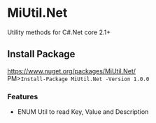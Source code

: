 # MiUtil.Net
Utility methods for C#.Net core 2.1+

## Install Package 
https://www.nuget.org/packages/MiUtil.Net/  
  PM>`Install-Package MiUtil.Net -Version 1.0.0`

### Features
* ENUM Util to read Key, Value and Description 


